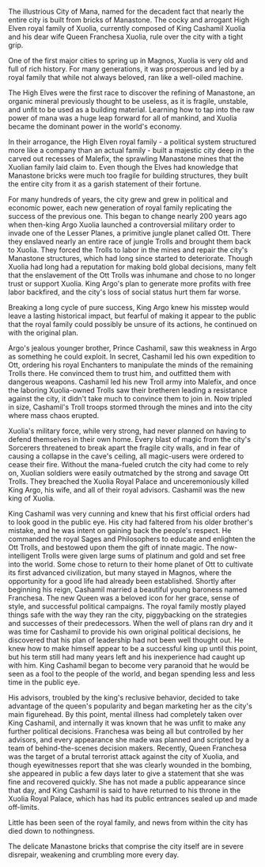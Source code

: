 <!-- TITLE: Xuolia -->
<!-- SUBTITLE: The City of Mana -->

The illustrious City of Mana, named for the decadent fact that nearly the entire city is built from bricks of Manastone. The cocky and arrogant High Elven royal family of Xuolia, currently composed of King Cashamil Xuolia and his dear wife Queen Franchesa Xuolia, rule over the city with a tight grip. 

One of the first major cities to spring up in Magnos, Xuolia is very old and full of rich history. For many generations, it was prosperous and led by a royal family that while not always beloved, ran like a well-oiled machine.

The High Elves were the first race to discover the refining of Manastone, an organic mineral previously thought to be useless, as it is fragile, unstable, and unfit to be used as a building material. Learning how to tap into the raw power of mana was a huge leap forward for all of mankind, and Xuolia became the dominant power in the world's economy.

In their arrogance, the High Elven royal family - a political system structured more like a company than an actual family - built a majestic city deep in the carved out recesses of Malefix, the sprawling Manastone mines that the Xuolian family laid claim to. Even though the Elves had knowledge that Manastone bricks were much too fragile for building structures, they built the entire city from it as a garish statement of their fortune.

For many hundreds of years, the city grew and grew in political and economic power, each new generation of royal family replicating the success of the previous one. This began to change nearly 200 years ago when then-king Argo Xuolia launched a controversial military order to invade one of the Lesser Planes, a primitive jungle planet called Ott. There they enslaved nearly an entire race of jungle Trolls and brought them back to Xuolia. They forced the Trolls to labor in the mines and repair the city's Manastone structures, which had long since started to deteriorate.
Though Xuolia had long had a reputation for making bold global decisions, many felt that the enslavement of the Ott Trolls was inhumane and chose to no longer trust or support Xuolia. King Argo's plan to generate more profits with free labor backfired, and the city's loss of social status hurt them far worse.

Breaking a long cycle of pure success, King Argo knew his misstep would leave a lasting historical impact, but fearful of making it appear to the public that the royal family could possibly be unsure of its actions, he continued on with the original plan.

Argo's jealous younger brother, Prince Cashamil, saw this weakness in Argo as something he could exploit. In secret, Cashamil led his own expedition to Ott, ordering his royal Enchanters to manipulate the minds of the remaining Trolls there. He convinced them to trust him, and outfitted them with dangerous weapons. Cashamil led his new Troll army into Malefix, and once the laboring Xuolia-owned Trolls saw their bretheren leading a resistance against the city, it didn't take much to convince them to join in. Now tripled in size, Cashamil's Troll troops stormed through the mines and into the city where mass chaos erupted.

Xuolia's military force, while very strong, had never planned on having to defend themselves in their own home. Every blast of magic from the city's Sorcerers threatened to break apart the fragile city walls, and in fear of causing a collapse in the cave's ceiling, all magic-users were ordered to cease their fire.
Without the mana-fueled crutch the city had come to rely on, Xuolian soldiers were easily outmatched by the strong and savage Ott Trolls. They breached the Xuolia Royal Palace and unceremoniously killed King Argo, his wife, and all of their royal advisors. Cashamil was the new king of Xuolia.

King Cashamil was very cunning and knew that his first official orders had to look good in the public eye. His city had faltered from his older brother's mistake, and he was intent on gaining back the people's respect. He commanded the royal Sages and Philosophers to educate and enlighten the Ott Trolls, and bestowed upon them the gift of innate magic. The now-intelligent Trolls were given large sums of platinum and gold and set free into the world. Some chose to return to their home planet of Ott to cultivate its first advanced civilization, but many stayed in Magnos, where the opportunity for a good life had already been established.
Shortly after beginning his reign, Cashamil married a beautiful young baroness named Franchesa. The new Queen was a beloved icon for her grace, sense of style, and successful political campaigns. The royal family mostly played things safe with the way they ran the city, piggybacking on the strategies and successes of their predecessors. When the well of plans ran dry and it was time for Cashamil to provide his own original political decisions, he discovered that his plan of leadership had not been well thought out. He knew how to make himself appear to be a successful king up until this point, but his term still had many years left and his inexperience had caught up with him. King Cashamil began to become very paranoid that he would be seen as a fool to the people of the world, and began spending less and less time in the public eye.

His advisors, troubled by the king's reclusive behavior, decided to take advantage of the queen's popularity and began marketing her as the city's main figurehead. By this point, mental illness had completely taken over King Cashamil, and internally it was known that he was unfit to make any further political decisions. Franchesa was being all but controlled by her advisors, and every appearance she made was planned and scripted by a team of behind-the-scenes decision makers.
Recently, Queen Franchesa was the target of a brutal terrorist attack against the city of Xuolia, and though eyewitnesses report that she was clearly wounded in the bombing, she appeared in public a few days later to give a statement that she was fine and recovered quickly. She has not made a public appearance since that day, and King Cashamil is said to have returned to his throne in the Xuolia Royal Palace, which has had its public entrances sealed up and made off-limits.

Little has been seen of the royal family, and news from within the city has died down to nothingness. 

The delicate Manastone bricks that comprise the city itself are in severe disrepair, weakening and crumbling more every day.